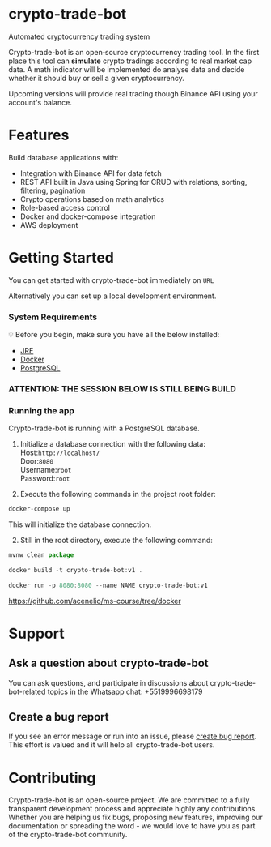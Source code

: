 # crypto-trade-bot
Automated cryptocurrency trading system

<p align="center">

<!--  <a href="https://crypto-trade-bot.com" target="_blank">
    <img alt="amplication-logo" height="70" alt="Amplication Logo" src="https://crypto-trade-bo.com/images/app-logo.svg"/>
  </a>
</p>
<p align="center">
    <a href="https://docs.crypto-trade-bot.com/docs/">Docs</a> <a href="https://twitter.com/crypto-trade-bot">Twitter</a>
</p>
-->
  
Crypto-trade-bot is an open‑source cryptocurrency trading tool. In the first place this tool can <b>simulate</b> crypto tradings according to real market cap data. A math indicator will be implemented do analyse data and decide whether it should buy or sell a given cryptocurrency.

Upcoming versions will provide real trading though Binance API using your account's balance.   
  
# Features

Build database applications with:

- Integration with Binance API for data fetch 
- REST API built in Java using Spring for CRUD with relations, sorting, filtering, pagination
- Crypto operations based on math analytics
- Role-based access control
- Docker and docker-compose integration
- AWS deployment

# Getting Started

You can get started with crypto-trade-bot immediately on ```URL``` 

Alternatively you can set up a local development environment.

### System Requirements

:bulb: Before you begin, make sure you have all the below installed:

- [JRE](https://www.java.com/en/download/manual.jsp)
- [Docker](https://docs.docker.com/desktop/)
- [PostgreSQL](https://www.postgresql.org/download/)

### ATTENTION: THE SESSION BELOW IS STILL BEING BUILD
### Running the app 

Crypto-trade-bot is running with a PostgreSQL database. 

1. Initialize a database connection with the following data: <br/>
  Host:```http://localhost/``` <br/>
  Door:```8080``` <br/>
  Username:```root``` <br/>
  Password:```root``` 
  
1. Execute the following commands in the project root folder:

```jsx
docker-compose up
```
This will initialize the database connection.

2. Still in the root directory, execute the following command:
  
```jsx
mvnw clean package
  
docker build -t crypto-trade-bot:v1 .
  
docker run -p 8080:8080 --name NAME crypto-trade-bot:v1
```
https://github.com/acenelio/ms-course/tree/docker
# Support

## Ask a question about crypto-trade-bot

You can ask questions, and participate in discussions about crypto-trade-bot-related topics in the Whatsapp chat: +5519996698179

## Create a bug report

If you see an error message or run into an issue, please [create bug report](https://github.com/DanielDomingueti/crypto-trade-bot/issues/new). This effort is valued and it will help all crypto-trade-bot users.

# Contributing

Crypto-trade-bot is an open-source project. We are committed to a fully transparent development process and appreciate highly any contributions. Whether you are helping us fix bugs, proposing new features, improving our documentation or spreading the word - we would love to have you as part of the crypto-trade-bot community.
